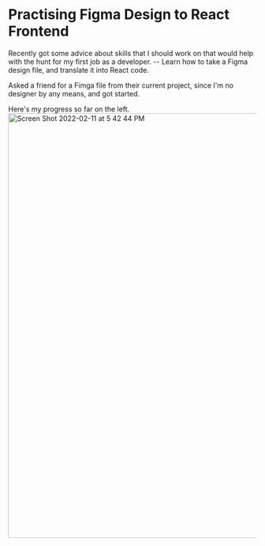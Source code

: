 # Practising Figma Design to React Frontend

Recently got some advice about skills that I should work on that would help with the hunt for my first job as a developer. 
-- Learn how to take a Figma design file, and translate it into React code. 

Asked a friend for a Fimga file from their current project, since I'm no designer by any means, and got started.

Here's my progress so far on the left. 
<img width="860" alt="Screen Shot 2022-02-11 at 5 42 44 PM" src="https://user-images.githubusercontent.com/6404196/153721001-9a8ee518-2909-4707-a196-d870a2510408.png">
